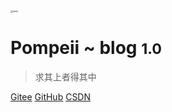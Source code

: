 <!-- _coverpage.md -->

<img src="https://pic4.zhimg.com/80/v2-9c66496a535add21fe5560bf019b8cdb_720w.jpg" alt="hello" style="zoom: 25%;" />

# Pompeii ~ blog <small>1.0</small>

> 求其上者得其中



[Gitee](https://gitee.com/lanleihhh)
[GitHub](https://github.com/github3024141316)
[CSDN](https://blog.csdn.net/lanleihhh)